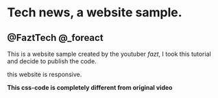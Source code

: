 # Tech news, a website sample.

## @FaztTech @\_foreact

This is a website sample created by the youtuber _fazt_, I took this tutorial and decide to publish the code.

this website is responsive.

**This css-code is completely different from original video**
